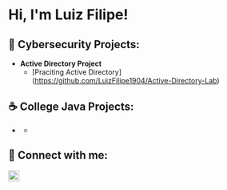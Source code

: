 <h1>Hi, I'm Luiz Filipe! <br/>

<h2>🔐 Cybersecurity Projects:</h2>

- <b>Active Directory Project</b>
  - [Praciting Active Directory] (https://github.com/LuizFilipe1904/Active-Directory-Lab)
    
<h2>☕ College Java Projects:</h2>

- <b></b>
  - []()

<h2> 🤳 Connect with me:</h2>

[<img align="left" alt="JoshMadakor | LinkedIn" width="22px" src="https://cdn.jsdelivr.net/npm/simple-icons@v3/icons/linkedin.svg" />][linkedin]

[linkedin]: https://www.linkedin.com/in/luizfilipecarvalho/
